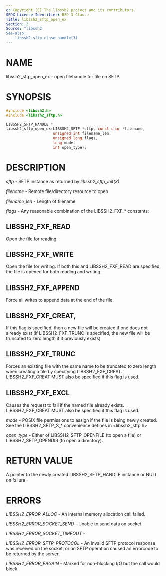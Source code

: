 ```yaml
---
c: Copyright (C) The libssh2 project and its contributors.
SPDX-License-Identifier: BSD-3-Clause
Title: libssh2_sftp_open_ex
Section: 3
Source: "libssh2
See-also:
  - libssh2_sftp_close_handle(3)
---
```


# NAME

libssh2_sftp_open_ex - open filehandle for file on SFTP.

# SYNOPSIS

~~~c
#include <libssh2.h>
#include <libssh2_sftp.h>

LIBSSH2_SFTP_HANDLE *
libssh2_sftp_open_ex(LIBSSH2_SFTP *sftp, const char *filename,
                     unsigned int filename_len,
                     unsigned long flags,
                     long mode,
                     int open_type);
~~~

# DESCRIPTION

*sftp* - SFTP instance as returned by *libssh2_sftp_init(3)*

*filename* - Remote file/directory resource to open

*filename_len* - Length of filename

*flags* - Any reasonable combination of the LIBSSH2_FXF_* constants:

## LIBSSH2_FXF_READ

Open the file for reading.

## LIBSSH2_FXF_WRITE

Open the file for writing. If both this and LIBSSH2_FXF_READ are specified,
the file is opened for both reading and writing.

## LIBSSH2_FXF_APPEND

Force all writes to append data at the end of the file.

## LIBSSH2_FXF_CREAT,

If this flag is specified, then a new file will be created if one does not
already exist (if LIBSSH2_FXF_TRUNC is specified, the new file will be
truncated to zero length if it previously exists)

## LIBSSH2_FXF_TRUNC

Forces an existing file with the same name to be truncated to zero length when
creating a file by specifying LIBSSH2_FXF_CREAT. LIBSSH2_FXF_CREAT MUST also
be specified if this flag is used.

## LIBSSH2_FXF_EXCL

Causes the request to fail if the named file already exists.
LIBSSH2_FXF_CREAT MUST also be specified if this flag is used.

*mode* - POSIX file permissions to assign if the file is being newly
created. See the LIBSSH2_SFTP_S_* convenience defines in <libssh2_sftp.h>

*open_type* - Either of LIBSSH2_SFTP_OPENFILE (to open a file) or
LIBSSH2_SFTP_OPENDIR (to open a directory).

# RETURN VALUE

A pointer to the newly created LIBSSH2_SFTP_HANDLE instance or NULL on
failure.

# ERRORS

*LIBSSH2_ERROR_ALLOC* - An internal memory allocation call failed.

*LIBSSH2_ERROR_SOCKET_SEND* - Unable to send data on socket.

*LIBSSH2_ERROR_SOCKET_TIMEOUT* -

*LIBSSH2_ERROR_SFTP_PROTOCOL* - An invalid SFTP protocol response was
received on the socket, or an SFTP operation caused an errorcode to be
returned by the server.

*LIBSSH2_ERROR_EAGAIN* - Marked for non-blocking I/O but the call would
block.
